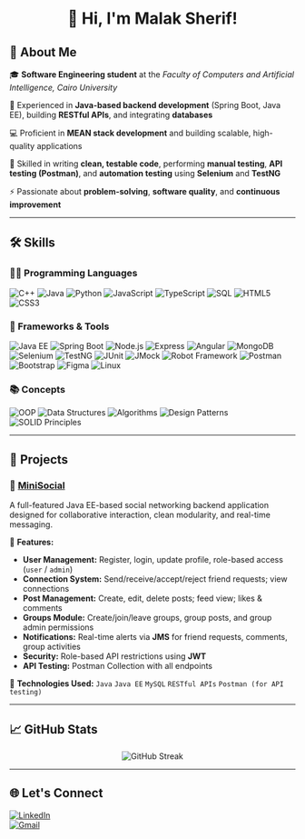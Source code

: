 <h1 align="center">👋 Hi, I'm Malak Sherif!</h1>

## 💫 About Me  

🎓 **Software Engineering student** at the *Faculty of Computers and Artificial Intelligence, Cairo University*  

🔧 Experienced in **Java-based backend development** (Spring Boot, Java EE), building **RESTful APIs**, and integrating **databases**  

💻 Proficient in **MEAN stack development** and building scalable, high-quality applications  

🧪 Skilled in writing **clean, testable code**, performing **manual testing**, **API testing (Postman)**, and **automation testing** using **Selenium** and **TestNG**  

⚡ Passionate about **problem-solving**, **software quality**, and **continuous improvement**

---

## 🛠️ Skills

### 👩‍💻 Programming Languages  
![C++](https://img.shields.io/badge/C++-00599C?style=for-the-badge&logo=c%2B%2B&logoColor=white)
![Java](https://img.shields.io/badge/Java-007396?style=for-the-badge&logo=java&logoColor=white)
![Python](https://img.shields.io/badge/Python-3776AB?style=for-the-badge&logo=python&logoColor=white)
![JavaScript](https://img.shields.io/badge/JavaScript-F7DF1E?style=for-the-badge&logo=javascript&logoColor=black)
![TypeScript](https://img.shields.io/badge/TypeScript-3178C6?style=for-the-badge&logo=typescript&logoColor=white)
![SQL](https://img.shields.io/badge/SQL-003B57?style=for-the-badge&logo=mysql&logoColor=white)
![HTML5](https://img.shields.io/badge/HTML5-E34F26?style=for-the-badge&logo=html5&logoColor=white)
![CSS3](https://img.shields.io/badge/CSS3-1572B6?style=for-the-badge&logo=css3&logoColor=white)

### 🧰 Frameworks & Tools  
![Java EE](https://img.shields.io/badge/Java%20EE-007396?style=for-the-badge&logo=java&logoColor=white)
![Spring Boot](https://img.shields.io/badge/Spring%20Boot-6DB33F?style=for-the-badge&logo=springboot&logoColor=white)
![Node.js](https://img.shields.io/badge/Node.js-339933?style=for-the-badge&logo=node.js&logoColor=white)
![Express](https://img.shields.io/badge/Express-000000?style=for-the-badge&logo=express&logoColor=white)
![Angular](https://img.shields.io/badge/Angular-DD0031?style=for-the-badge&logo=angular&logoColor=white)
![MongoDB](https://img.shields.io/badge/MongoDB-47A248?style=for-the-badge&logo=mongodb&logoColor=white)
![Selenium](https://img.shields.io/badge/Selenium-43B02A?style=for-the-badge&logo=selenium&logoColor=white)
![TestNG](https://img.shields.io/badge/TestNG-FF4C1E?style=for-the-badge&logo=testng&logoColor=white)
![JUnit](https://img.shields.io/badge/JUnit-25A162?style=for-the-badge&logo=junit5&logoColor=white)
![JMock](https://img.shields.io/badge/JMock-8A2BE2?style=for-the-badge)
![Robot Framework](https://img.shields.io/badge/Robot_Framework-000000?style=for-the-badge&logo=robotframework&logoColor=white)
![Postman](https://img.shields.io/badge/Postman-FF6C37?style=for-the-badge&logo=postman&logoColor=white)
![Bootstrap](https://img.shields.io/badge/Bootstrap-7952B3?style=for-the-badge&logo=bootstrap&logoColor=white)
![Figma](https://img.shields.io/badge/Figma-F24E1E?style=for-the-badge&logo=figma&logoColor=white)
![Linux](https://img.shields.io/badge/Linux-FCC624?style=for-the-badge&logo=linux&logoColor=black)

### 📚 Concepts  
![OOP](https://img.shields.io/badge/OOP-FFB300?style=for-the-badge)
![Data Structures](https://img.shields.io/badge/Data%20Structures-00599C?style=for-the-badge)
![Algorithms](https://img.shields.io/badge/Algorithms-00B8D4?style=for-the-badge)
![Design Patterns](https://img.shields.io/badge/Design%20Patterns-AB47BC?style=for-the-badge)
![SOLID Principles](https://img.shields.io/badge/SOLID%20Principles-607D8B?style=for-the-badge)

---

## 🚀 Projects

### 🔗 [MiniSocial](https://github.com/MalakkSherif/Mini-Social)

A full-featured Java EE-based social networking backend application designed for collaborative interaction, clean modularity, and real-time messaging.

📌 **Features:**
- **User Management:** Register, login, update profile, role-based access (`user` / `admin`)
- **Connection System:** Send/receive/accept/reject friend requests; view connections
- **Post Management:** Create, edit, delete posts; feed view; likes & comments
- **Groups Module:** Create/join/leave groups, group posts, and group admin permissions
- **Notifications:** Real-time alerts via **JMS** for friend requests, comments, group activities
- **Security:** Role-based API restrictions using **JWT**
- **API Testing:** Postman Collection with all endpoints

🧰 **Technologies Used:**
 `Java`
 `Java EE`
 `MySQL`
 `RESTful APIs`
 `Postman (for API testing)`

---

## 📈 GitHub Stats

<div align="center">
  <img src="https://streak-stats.demolab.com?user=MalakkSherif&theme=tokyonight" alt="GitHub Streak" />

</div>

---

## 🌐 Let's Connect

[![LinkedIn](https://img.shields.io/badge/LinkedIn-Connect-blue?style=for-the-badge&logo=linkedin)](http://www.linkedin.com/in/malakksherif)  
[![Gmail](https://img.shields.io/badge/Gmail-Email-red?style=for-the-badge&logo=gmail)](mailto:malaksherifmohamed@gmail.com)
